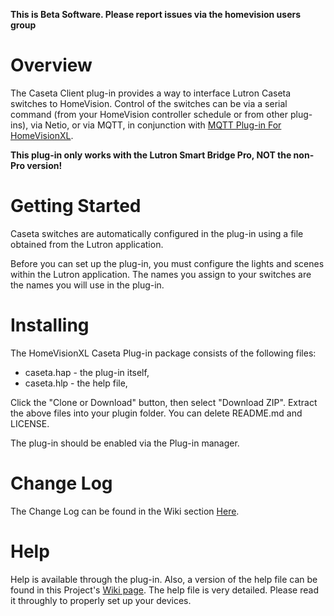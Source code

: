 **This is Beta Software. Please report issues via the homevision users group**

# Overview

The Caseta Client plug-in provides a way to interface Lutron Caseta switches to HomeVision. Control of the switches can be via a serial command (from your HomeVision controller schedule or from other plug-ins), via Netio, or via MQTT, in conjunction with [MQTT Plug-in For HomeVisionXL](https://github.com/rebel7580/MQTT-Plug-in-For-HomeVisionXL). 

**This plug-in only works with the Lutron Smart Bridge Pro, NOT the non-Pro version!**

# Getting Started
Caseta switches are automatically configured in the plug-in using a file obtained from the Lutron application. 

Before you can set up the plug-in, you must configure the lights and scenes within the Lutron application. The names you assign to your switches are the names you will use in the plug-in. 
# Installing

The HomeVisionXL Caseta Plug-in package consists of the following files: 
* caseta.hap - the plug-in itself, 
* caseta.hlp - the help file,

Click the "Clone or Download" button, then select "Download ZIP".
Extract the above files into your plugin folder.
You can delete README.md and LICENSE.

The plug-in should be enabled via the Plug-in manager.

# Change Log

The Change Log can be found in the Wiki section [Here](https://github.com/rebel7580/MLutron-Caseta-Plugin-for-HomeVisionXL/wiki/Change-Log).

# Help

Help is available through the plug-in. Also, a version of the help file can be found in this Project's [Wiki page](https://github.com/rebel7580/Lutron-Caseta-Plugin-for-HomeVisionXL/wiki/Help).
The help file is very detailed. Please read it throughly to properly set up your devices.
